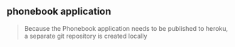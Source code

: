 
## phonebook application

> Because the Phonebook application needs to be published to heroku, a separate git repository is created locally